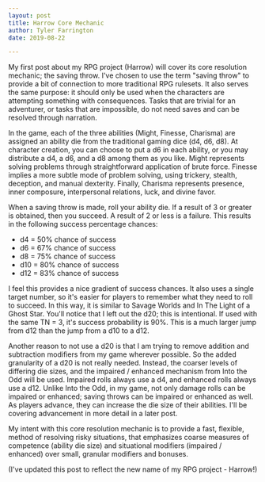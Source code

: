 ```yaml
---
layout: post
title: Harrow Core Mechanic
author: Tyler Farrington
date: 2019-08-22

---
```


My first post about my RPG project (Harrow) will cover its core resolution mechanic; the saving throw. I've chosen to use the term "saving throw" to provide a bit of connection to more traditional RPG rulesets. It also serves the same purpose: it should only be used when the characters are attempting something with consequences. Tasks that are trivial for an adventurer, or tasks that are impossible, do not need saves and can be resolved through narration.

In the game, each of the three abilities (Might, Finesse, Charisma) are assigned an ability die from the traditional gaming dice (d4, d6, d8). At character creation, you can choose to put a d6 in each ability, or you may distribute a d4, a d6, and a d8 among them as you like. Might represents solving problems through straightforward application of brute force. Finesse implies a more subtle mode of problem solving, using trickery, stealth, deception, and manual dexterity. Finally, Charisma represents presence, inner composure, interpersonal relations, luck, and divine favor.

When a saving throw is made, roll your ability die. If a result of 3 or greater is obtained, then you succeed. A result of 2 or less is a failure. This results in the following success percentage chances:

- d4 = 50% chance of success
- d6 = 67% chance of success
- d8 = 75% chance of success
- d10 = 80% chance of success
- d12 = 83% chance of success

I feel this provides a nice gradient of success chances. It also uses a single target number, so it's easier for players to remember what they need to roll to succeed. In this way, it is similar to Savage Worlds and In The Light of a Ghost Star. You'll notice that I left out the d20; this is intentional. If used with the same TN = 3, it's success probability is 90%. This is a much larger jump from d12 than the jump from a d10 to a d12. 

Another reason to not use a d20 is that I am trying to remove addition and subtraction modifiers from my game wherever possible. So the added granularity of a d20 is not really needed. Instead, the coarser levels of differing die sizes, and the impaired / enhanced mechanism from Into the Odd will be used. Impaired rolls always use a d4, and enhanced rolls always use a d12. Unlike Into the Odd, in my game, not only damage rolls can be impaired or enhanced; saving throws can be impaired or enhanced as well.
As players advance, they can increase the die size of their abilities. I'll be covering advancement in more detail in a later post.

My intent with this core resolution mechanic is to provide a fast, flexible, method of resolving risky situations, that emphasizes coarse measures of competence (ability die size) and situational modifiers (impaired / enhanced) over small, granular modifiers and bonuses.

(I've updated this post to reflect the new name of my RPG project - Harrow!)